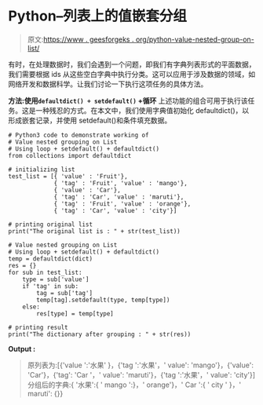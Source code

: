 # Python–列表上的值嵌套分组

> 原文:[https://www . geesforgeks . org/python-value-nested-group-on-list/](https://www.geeksforgeeks.org/python-value-nested-grouping-on-list/)

有时，在处理数据时，我们会遇到一个问题，即我们有字典列表形式的平面数据，我们需要根据 ids 从这些空白字典中执行分类。这可以应用于涉及数据的领域，如网络开发和数据科学。让我们讨论一下执行这项任务的具体方法。

**方法:使用`defaultdict() + setdefault()` +循环**
上述功能的组合可用于执行该任务。这是一种残忍的方式。在本文中，我们使用字典值初始化 defaultdict()，以形成嵌套记录，并使用 setdefault()和条件填充数据。

```
# Python3 code to demonstrate working of 
# Value nested grouping on List
# Using loop + setdefault() + defaultdict()
from collections import defaultdict

# initializing list
test_list = [{ 'value' : 'Fruit'},
             { 'tag' : 'Fruit', 'value' : 'mango'},
             { 'value' : 'Car'},
             { 'tag' : 'Car', 'value' : 'maruti'},
             { 'tag' : 'Fruit', 'value' : 'orange'},
             { 'tag' : 'Car', 'value' : 'city'}]

# printing original list
print("The original list is : " + str(test_list))

# Value nested grouping on List
# Using loop + setdefault() + defaultdict()
temp = defaultdict(dict)
res = {}
for sub in test_list:
    type = sub['value']
    if 'tag' in sub:
        tag = sub['tag']
        temp[tag].setdefault(type, temp[type])
    else:
        res[type] = temp[type]

# printing result 
print("The dictionary after grouping : " + str(res)) 
```

**Output :**

> 原列表为:[{'value ':'水果' }，{'tag ':'水果'，' value': 'mango'}，{'value': 'Car'}，{'tag': 'Car '，' value': 'maruti'}，{'tag ':'水果'，' value': 'city'}]
> 分组后的字典:{ '水果':{ ' mango ':}，' orange'}，' Car ':{ ' city ' }，' maruti': {}}